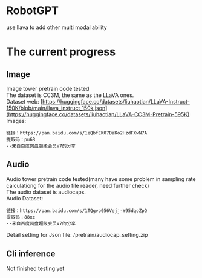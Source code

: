 # RobotGPT
 use llava to add other multi modal ability
# The current progress 
## Image
Image tower pretrain code tested   
The dataset is CC3M,  the same as the LLaVA ones.  
Dataset web: [https://huggingface.co/datasets/liuhaotian/LLaVA-Instruct-150K/blob/main/llava_instruct_150k.json](https://huggingface.co/datasets/liuhaotian/LLaVA-CC3M-Pretrain-595K)  
Images:    
```
链接：https://pan.baidu.com/s/1eQbfEK07DaKo2HzdFXwN7A 
提取码：pu68 
--来自百度网盘超级会员V7的分享
```
## Audio
Audio tower pretrain code tested(many have some problem in sampling rate calculationg for the audio file reader, need further check)  
The audio dataset is audiocaps.  
Audio Dataset:   
```
链接：https://pan.baidu.com/s/1TQgvo056Vejj-Y95dqoZpQ 
提取码：88xc 
--来自百度网盘超级会员V7的分享
```
Detail setting for Json file: /pretrain/audiocap_setting.zip  
## Cli inference
Not finished testing yet

